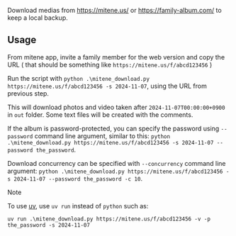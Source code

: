 Download medias from https://mitene.us/ or https://family-album.com/ to keep a local backup.

## Usage

From mitene app, invite a family member for the web version and copy the URL ( that should be something like `https://mitene.us/f/abcd123456` )

Run the script with `python .\mitene_download.py https://mitene.us/f/abcd123456 -s 2024-11-07`, using the URL from previous step.

This will download photos and video taken after `2024-11-07T00:00:00+0900` in `out` folder. Some text files will be created with the comments.

If the album is password-protected, you can specify the password using `--password` command line argument, similar to this: `python .\mitene_download.py https://mitene.us/f/abcd123456 -s 2024-11-07 --password the_password`.

Download concurrency can be specified with `--concurrency` command line argument: `python .\mitene_download.py https://mitene.us/f/abcd123456 -s 2024-11-07 --password the_password -c 10`.


> [!NOTE]
> To use [uv](https://docs.astral.sh/uv/), use `uv run` instead of `python` such as:
> 
> ```
> uv run .\mitene_download.py https://mitene.us/f/abcd123456 -v -p the_password -s 2024-11-07
> ```
